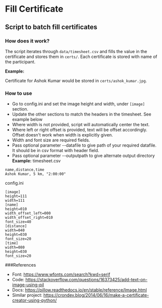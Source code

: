 # Fill Certificate

## Script to batch fill certificates

### How does it work?
The script iterates through `data/timesheet.csv` and fills the value in the certificate and stores them in `certs/`. 
Each certificate is stored with name of the participant.

__Example:__

Certificate for Ashok Kumar would be stored in `certs/ashok_kumar.jpg`.

### How to use
* Go to config.ini and set the image height and width, under `[image]` section.
* Update the other sections to match the headers in the timesheet. See example below
* Where width is not provided, script will automatically center the text.
* Where left or right offset is provided, text will be offset accordingly. Offset doesn't work when width is explicitly given.
* Width and font size are required fields.
* Pass optional parameter --datafile to give path of your required datafile. It should be in csv format with header field.
* Pass optional parameter --outputpath to give alternate output directory
__Example:__
timesheet.csv
```
name,distance,time
Ashok Kumar, 5 km, "2:00:00"
```
config.ini
```
[image]
height=111
width=111
[name]
height=010
width_offset_left=000
width_offset_right=010
font_size=40
[distance]
width=040
height=030
font_size=20
[time]
width=080
height=030
font_size=20
```

###References
* Font: https://www.wfonts.com/search?kwd=serif
* Code: https://stackoverflow.com/questions/16373425/add-text-on-image-using-pil
* Docs: https://pillow.readthedocs.io/en/stable/reference/Image.html
* Similar project: https://crondev.blog/2014/06/16/make-a-certificate-creator-using-python/
